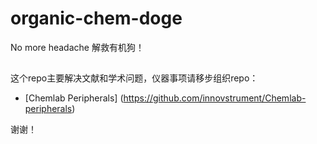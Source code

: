 # organic-chem-doge
No more headache
解救有机狗！

## 

这个repo主要解决文献和学术问题，仪器事项请移步组织repo：

- [Chemlab Peripherals] (https://github.com/innovstrument/Chemlab-peripherals)

谢谢！
